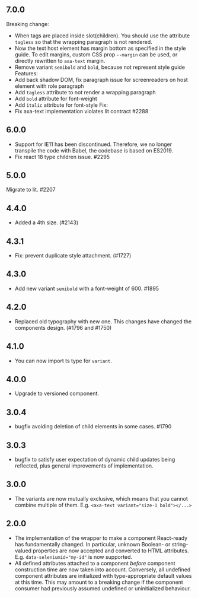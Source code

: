 ## 7.0.0

Breaking change:
- When tags are placed inside slot(children). You should use the attribute `tagless` so that the wrapping paragraph is not rendered.
- Now the text host element has margin bottom as specified in the style guide. To edit margins, custom CSS prop `--margin` can be used, or directly rewritten to `axa-text` margin.
- Remove variant `semibold` and `bold`, because not represent style guide
Features:
- Add back shadow DOM, fix paragraph issue for screenreaders on host element with role paragraph
- Add `tagless` attribute to not render a wrapping paragraph
- Add `bold` attribute for font-weight
- Add `italic` attribute for font-style
Fix:
- Fix axa-text implementation violates lit contract #2288

## 6.0.0

- Support for IE11 has been discontinued. Therefore, we no longer transpile the code with Babel, the codebase is based on ES2019.
- Fix react 18 type children issue. #2295

## 5.0.0

Migrate to lit. #2207

## 4.4.0

- Added a 4th size. (#2143)

## 4.3.1

- Fix: prevent duplicate style attachment. (#1727)

## 4.3.0

- Add new variant `semibold` with a font-weight of 600. #1895

## 4.2.0

- Replaced old typography with new one. This changes have changed the components design. (#1796 and #1750)

## 4.1.0

- You can now import ts type for `variant`.

## 4.0.0

- Upgrade to versioned component.

## 3.0.4

- bugfix avoiding deletion of child elements in some cases. #1790

## 3.0.3

- bugfix to satisfy user expectation of dynamic child updates being reflected, plus general improvements of
  implementation.

## 3.0.0

- The variants are now mutually exclusive, which means that you cannot combine multiple of them. E.g. `<axa-text variant="size-1 bold"></...>`

## 2.0.0

- The implementation of the wrapper to make a component React-ready has
  fundamentally changed. In particular, unknown Boolean- or
  string-valued properties are now accepted and converted to HTML
  attributes. E.g. `data-seleniumid="my-id"` is now supported.
- All defined attributes attached to a component _before_ component
  construction time are now taken into account. Conversely, all undefined
  component attributes are initialized with type-appropriate default
  values at this time. This may amount to a breaking change if the
  component consumer had previously assumed undefined or uninitialized
  behaviour.
